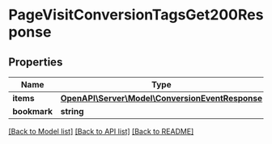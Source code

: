 # PageVisitConversionTagsGet200Response

## Properties
Name | Type | Description | Notes
------------ | ------------- | ------------- | -------------
**items** | [**OpenAPI\Server\Model\ConversionEventResponse**](ConversionEventResponse.md) |  | 
**bookmark** | **string** |  | [optional] 

[[Back to Model list]](../README.md#documentation-for-models) [[Back to API list]](../README.md#documentation-for-api-endpoints) [[Back to README]](../README.md)


